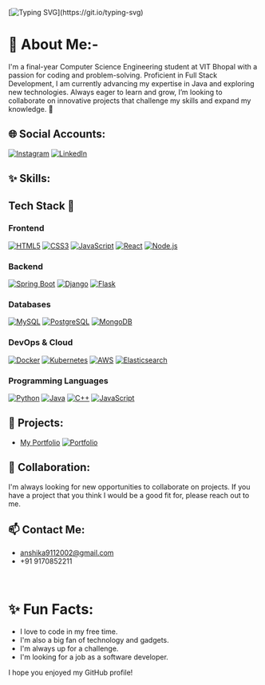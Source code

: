 [![Typing SVG](https://readme-typing-svg.demolab.com?font=Lora&pause=1000&width=435&lines=Hey....sup?👋,I'm..Anshika!)](https://git.io/typing-svg)


# 💫 About Me:- 
I'm a final-year Computer Science Engineering student at VIT Bhopal with a passion for coding and problem-solving. Proficient in Full Stack Development, I am currently advancing my expertise in Java and exploring new technologies. Always eager to learn and grow, I’m looking to collaborate on innovative projects that challenge my skills and expand my knowledge. 🚀

## 🌐 Social Accounts:
[![Instagram](https://img.shields.io/badge/Instagram-%23E4405F.svg?logo=Instagram&logoColor=white)](https://www.instagram.com/aaaaanshikkkkkaa/) [![LinkedIn](https://img.shields.io/badge/LinkedIn-%230077B5.svg?logo=linkedin&logoColor=white)](https://www.linkedin.com/in/anshika911/)

## ✨ Skills:
## Tech Stack 🚀

### **Frontend**
[![HTML5](https://img.shields.io/badge/HTML5-E34F26.svg?style=flat-square&logo=HTML5&logoColor=white)](https://developer.mozilla.org/en-US/docs/Web/HTML)
[![CSS3](https://img.shields.io/badge/CSS3-1572B6.svg?style=flat-square&logo=CSS3&logoColor=white)](https://developer.mozilla.org/en-US/docs/Web/CSS)
[![JavaScript](https://img.shields.io/badge/JavaScript-F7DF1E.svg?style=flat-square&logo=JavaScript&logoColor=black)](https://developer.mozilla.org/en-US/docs/Web/JavaScript)
[![React](https://img.shields.io/badge/React-61DAFB.svg?style=flat-square&logo=React&logoColor=black)](https://react.dev/)
[![Node.js](https://img.shields.io/badge/Node.js-43853D.svg?style=flat-square&logo=Node.js&logoColor=white)](https://nodejs.org/)

### **Backend**
[![Spring Boot](https://img.shields.io/badge/Spring_Boot-6DB33F.svg?style=flat-square&logo=Spring&logoColor=white)](https://spring.io/projects/spring-boot)
[![Django](https://img.shields.io/badge/Django-092E20.svg?style=flat-square&logo=Django&logoColor=white)](https://www.djangoproject.com/)
[![Flask](https://img.shields.io/badge/Flask-000000.svg?style=flat-square&logo=Flask&logoColor=white)](https://flask.palletsprojects.com/)

### **Databases**
[![MySQL](https://img.shields.io/badge/MySQL-4479A1.svg?style=flat-square&logo=MySQL&logoColor=white)](https://www.mysql.com/)
[![PostgreSQL](https://img.shields.io/badge/PostgreSQL-336791.svg?style=flat-square&logo=PostgreSQL&logoColor=white)](https://www.postgresql.org/)
[![MongoDB](https://img.shields.io/badge/MongoDB-47A248.svg?style=flat-square&logo=MongoDB&logoColor=white)](https://www.mongodb.com/)

### **DevOps & Cloud**
[![Docker](https://img.shields.io/badge/Docker-2496ED.svg?style=flat-square&logo=Docker&logoColor=white)](https://www.docker.com/)
[![Kubernetes](https://img.shields.io/badge/Kubernetes-326CE5.svg?style=flat-square&logo=Kubernetes&logoColor=white)](https://kubernetes.io/)
[![AWS](https://img.shields.io/badge/Amazon_AWS-232F3E.svg?style=flat-square&logo=Amazon-AWS&logoColor=white)](https://aws.amazon.com/)
[![Elasticsearch](https://img.shields.io/badge/Elasticsearch-005571.svg?style=flat-square&logo=Elasticsearch&logoColor=white)](https://www.elastic.co/)

### **Programming Languages**
[![Python](https://img.shields.io/badge/Python-3776AB.svg?style=flat-square&logo=Python&logoColor=white)](https://www.python.org/)
[![Java](https://img.shields.io/badge/Java-007396.svg?style=flat-square&logo=Java&logoColor=white)](https://www.java.com/)
[![C++](https://img.shields.io/badge/C++-00599C.svg?style=flat-square&logo=C%2B%2B&logoColor=white)](https://isocpp.org/)
[![JavaScript](https://img.shields.io/badge/JavaScript-F7DF1E.svg?style=flat-square&logo=JavaScript&logoColor=black)](https://developer.mozilla.org/en-US/docs/Web/JavaScript)


## 🔗 Projects:
* [My Portfolio](https://github.com/anshika119)
[![Portfolio](https://img.shields.io/badge/Portfolio-000?style=flat-square)](https://anshikasingh.github.io/)

## 🤝 Collaboration:
I'm always looking for new opportunities to collaborate on projects. If you have a project that you think I would be a good fit for, please reach out to me.

## 📫 Contact Me:
* anshika9112002@gmail.com
* +91 9170852211

<br>

# ✨ Fun Facts:
* I love to code in my free time.
* I'm also a big fan of technology and gadgets.
* I'm always up for a challenge.
* I'm looking for a job as a software developer.

I hope you enjoyed my GitHub profile!
